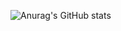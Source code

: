 ![Anurag's GitHub stats](https://github-readme-stats.vercel.app/api?username=ONEWEB-0410&show_icons=true&theme=dark)

